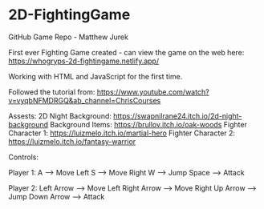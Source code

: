 # 2D-FightingGame
GitHub Game Repo - Matthew Jurek

First ever Fighting Game created - can view the game on the web here: https://whogryps-2d-fightingame.netlify.app/

Working with HTML and JavaScript for the first time.

Followed the tutorial from: https://www.youtube.com/watch?v=vyqbNFMDRGQ&ab_channel=ChrisCourses

Assests:
  2D Night Background: https://swapnilrane24.itch.io/2d-night-background
  Background Items: https://brullov.itch.io/oak-woods
  Fighter Character 1: https://luizmelo.itch.io/martial-hero
  Fighter Character 2: https://luizmelo.itch.io/fantasy-warrior


Controls:

Player 1:
A --> Move Left
S --> Move Right
W --> Jump
Space --> Attack

Player 2:
Left Arrow --> Move Left
Right Arrow --> Move Right
Up Arrow --> Jump
Down Arrow --> Attack
